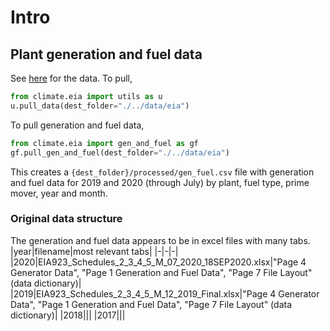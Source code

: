 # Intro

## Plant generation and fuel data

See [here](https://www.eia.gov/electricity/data/eia923/) for the data. To pull,

```python
from climate.eia import utils as u
u.pull_data(dest_folder="./../data/eia")
```

To pull generation and fuel data,

```python
from climate.eia import gen_and_fuel as gf
gf.pull_gen_and_fuel(dest_folder="./../data/eia")
```

This creates a `{dest_folder}/processed/gen_fuel.csv` file with generation and fuel data for 2019 and 2020 (through July) by plant, fuel type, prime mover, year and month.


### Original data structure
The generation and fuel data appears to be in excel files with many tabs.
|year|filename|most relevant tabs|
|-|-|-|
|2020|EIA923_Schedules_2_3_4_5_M_07_2020_18SEP2020.xlsx|"Page 4 Generator Data", "Page 1 Generation and Fuel Data", "Page 7 File Layout" (data dictionary)|
|2019|EIA923_Schedules_2_3_4_5_M_12_2019_Final.xlsx|"Page 4 Generator Data", "Page 1 Generation and Fuel Data", "Page 7 File Layout" (data dictionary)|
|2018|||
|2017|||